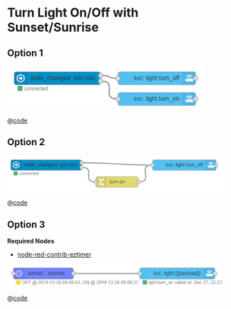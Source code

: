 # Turn Light On/Off with Sunset/Sunrise

## Option 1

![screenshot](../guide/images/first-automation_05.png)

@[code](@examples/cookbook/sun-events/option_01.json)

## Option 2

![screenshot](./images/sun-events_01.png)

@[code](@examples/cookbook/sun-events/option_02.json)

## Option 3

**Required Nodes**

- [node-red-contrib-eztimer](https://flows.nodered.org/node/node-red-contrib-eztimer)

![screenshot](./images/sun-events_02.png)

@[code](@examples/cookbook/sun-events/option_03.json)
